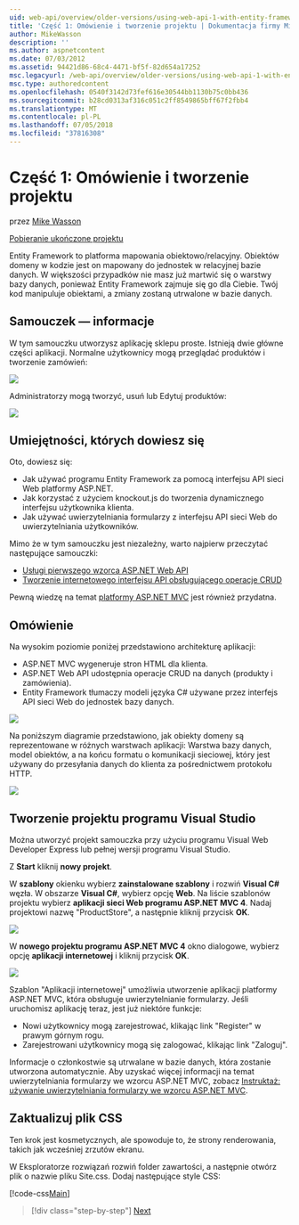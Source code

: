 ```yaml
---
uid: web-api/overview/older-versions/using-web-api-1-with-entity-framework-5/using-web-api-with-entity-framework-part-1
title: 'Część 1: Omówienie i tworzenie projektu | Dokumentacja firmy Microsoft'
author: MikeWasson
description: ''
ms.author: aspnetcontent
ms.date: 07/03/2012
ms.assetid: 94421d86-68c4-4471-bf5f-82d654a17252
msc.legacyurl: /web-api/overview/older-versions/using-web-api-1-with-entity-framework-5/using-web-api-with-entity-framework-part-1
msc.type: authoredcontent
ms.openlocfilehash: 0540f3142d73fef616e30544bb1130b75c0bb436
ms.sourcegitcommit: b28cd0313af316c051c2ff8549865bff67f2fbb4
ms.translationtype: MT
ms.contentlocale: pl-PL
ms.lasthandoff: 07/05/2018
ms.locfileid: "37816308"
---
```

<a name="part-1-overview-and-creating-the-project"></a>Część 1: Omówienie i tworzenie projektu
====================
przez [Mike Wasson](https://github.com/MikeWasson)

[Pobieranie ukończone projektu](http://code.msdn.microsoft.com/ASP-NET-Web-API-with-afa30545)

Entity Framework to platforma mapowania obiektowo/relacyjny. Obiektów domeny w kodzie jest on mapowany do jednostek w relacyjnej bazie danych. W większości przypadków nie masz już martwić się o warstwy bazy danych, ponieważ Entity Framework zajmuje się go dla Ciebie. Twój kod manipuluje obiektami, a zmiany zostaną utrwalone w bazie danych.

## <a name="about-the-tutorial"></a>Samouczek — informacje

W tym samouczku utworzysz aplikację sklepu proste. Istnieją dwie główne części aplikacji. Normalne użytkownicy mogą przeglądać produktów i tworzenie zamówień:

![](using-web-api-with-entity-framework-part-1/_static/image1.png)

Administratorzy mogą tworzyć, usuń lub Edytuj produktów:

![](using-web-api-with-entity-framework-part-1/_static/image2.png)

## <a name="skills-youll-learn"></a>Umiejętności, których dowiesz się

Oto, dowiesz się:

- Jak używać programu Entity Framework za pomocą interfejsu API sieci Web platformy ASP.NET.
- Jak korzystać z użyciem knockout.js do tworzenia dynamicznego interfejsu użytkownika klienta.
- Jak używać uwierzytelniania formularzy z interfejsu API sieci Web do uwierzytelniania użytkowników.

Mimo że w tym samouczku jest niezależny, warto najpierw przeczytać następujące samouczki:

- [Usługi pierwszego wzorca ASP.NET Web API](../../getting-started-with-aspnet-web-api/tutorial-your-first-web-api.md)
- [Tworzenie internetowego interfejsu API obsługującego operacje CRUD](../creating-a-web-api-that-supports-crud-operations.md)

Pewną wiedzę na temat [platformy ASP.NET MVC](../../../../mvc/index.md) jest również przydatna.

## <a name="overview"></a>Omówienie

Na wysokim poziomie poniżej przedstawiono architekturę aplikacji:

- ASP.NET MVC wygeneruje stron HTML dla klienta.
- ASP.NET Web API udostępnia operacje CRUD na danych (produkty i zamówienia).
- Entity Framework tłumaczy modeli języka C# używane przez interfejs API sieci Web do jednostek bazy danych.

![](using-web-api-with-entity-framework-part-1/_static/image3.png)

Na poniższym diagramie przedstawiono, jak obiekty domeny są reprezentowane w różnych warstwach aplikacji: Warstwa bazy danych, model obiektów, a na końcu formatu o komunikacji sieciowej, który jest używany do przesyłania danych do klienta za pośrednictwem protokołu HTTP.

![](using-web-api-with-entity-framework-part-1/_static/image4.png)

## <a name="create-the-visual-studio-project"></a>Tworzenie projektu programu Visual Studio

Można utworzyć projekt samouczka przy użyciu programu Visual Web Developer Express lub pełnej wersji programu Visual Studio.

Z **Start** kliknij **nowy projekt**.

W **szablony** okienku wybierz **zainstalowane szablony** i rozwiń **Visual C#** węzła. W obszarze **Visual C#**, wybierz opcję **Web**. Na liście szablonów projektu wybierz **aplikacji sieci Web programu ASP.NET MVC 4**. Nadaj projektowi nazwę "ProductStore", a następnie kliknij przycisk **OK**.

![](using-web-api-with-entity-framework-part-1/_static/image5.png)

W **nowego projektu programu ASP.NET MVC 4** okno dialogowe, wybierz opcję **aplikacji internetowej** i kliknij przycisk **OK**.

![](using-web-api-with-entity-framework-part-1/_static/image6.png)

Szablon "Aplikacji internetowej" umożliwia utworzenie aplikacji platformy ASP.NET MVC, która obsługuje uwierzytelnianie formularzy. Jeśli uruchomisz aplikację teraz, jest już niektóre funkcje:

- Nowi użytkownicy mogą zarejestrować, klikając link "Register" w prawym górnym rogu.
- Zarejestrowani użytkownicy mogą się zalogować, klikając link "Zaloguj".

Informacje o członkostwie są utrwalane w bazie danych, która zostanie utworzona automatycznie. Aby uzyskać więcej informacji na temat uwierzytelniania formularzy we wzorcu ASP.NET MVC, zobacz [Instruktaż: używanie uwierzytelniania formularzy we wzorcu ASP.NET MVC](https://msdn.microsoft.com/library/ff398049(VS.98).aspx).

## <a name="update-the-css-file"></a>Zaktualizuj plik CSS

Ten krok jest kosmetycznych, ale spowoduje to, że strony renderowania, takich jak wcześniej zrzutów ekranu.

W Eksploratorze rozwiązań rozwiń folder zawartości, a następnie otwórz plik o nazwie pliku Site.css. Dodaj następujące style CSS:

[!code-css[Main](using-web-api-with-entity-framework-part-1/samples/sample1.css)]

> [!div class="step-by-step"]
> [Next](using-web-api-with-entity-framework-part-2.md)
